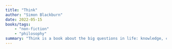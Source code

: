 ```yaml
---
title: "Think"
author: "Simon Blackburn"
date: 2022-05-15
books/tags:
    - "non-fiction"
    - "philosophy"
summary: "Think is a book about the big questions in life: knowledge, consciousness, fate, God, truth, goodness, justice. It is for anyone who believes there are big questions out there, but does not know how to approach them. Think sets out to explain what they are and why they are important. If you're like me, and you knew barely anything about philosophy before reading this, you're in for a wild ride."
---
```

